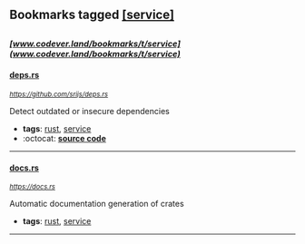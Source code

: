 ## Bookmarks tagged [[service]](https://www.codever.land/search?q=[service])

_<sup><sup>[www.codever.land/bookmarks/t/service](www.codever.land/bookmarks/t/service)</sup></sup>_
---
#### [deps.rs](https://github.com/srijs/deps.rs)
_<sup>https://github.com/srijs/deps.rs</sup>_

Detect outdated or insecure dependencies
* **tags**: [rust](../tagged/rust.md), [service](../tagged/service.md)
* :octocat: **[source code](https://github.com/srijs/deps.rs)**
---
#### [docs.rs](https://docs.rs)
_<sup>https://docs.rs</sup>_

Automatic documentation generation of crates
* **tags**: [rust](../tagged/rust.md), [service](../tagged/service.md)
---
